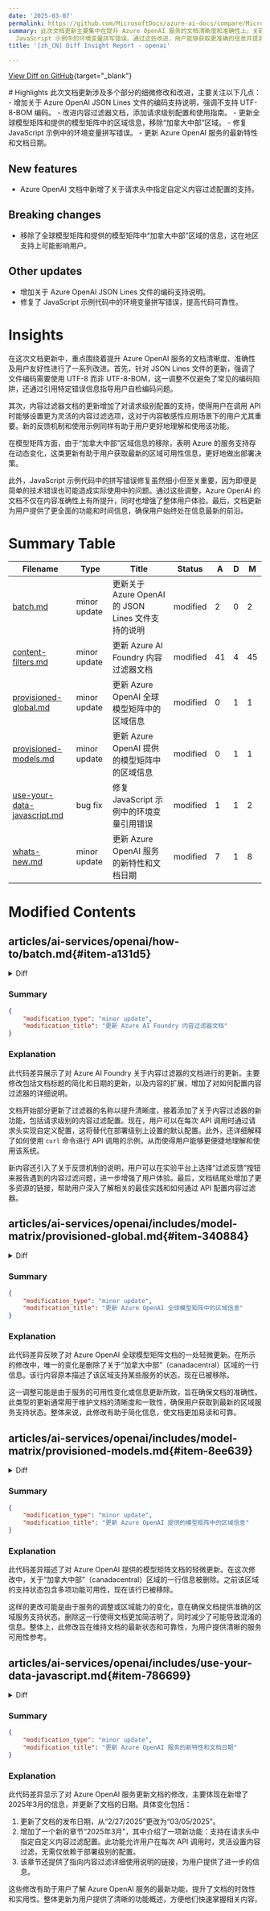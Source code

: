 ```yaml
---
date: '2025-03-07'
permalink: https://github.com/MicrosoftDocs/azure-ai-docs/compare/MicrosoftDocs:31c2d64...MicrosoftDocs:4d90f76
summary: 此次文档更新主要集中在提升 Azure OpenAI 服务的文档清晰度和准确性上。关键修改包括强调 JSON Lines 文件的编码要求，新增请求级别的内容过滤配置，更新区域信息并移除“加拿大中部”区域，同时修复了
  JavaScript 示例中的环境变量拼写错误。通过这些改进，用户能够获取更准确的信息并提高使用体验。
title: '[zh_CN] Diff Insight Report - openai'

---
```


[View Diff on GitHub](https://github.com/MicrosoftDocs/azure-ai-docs/compare/MicrosoftDocs:31c2d64...MicrosoftDocs:4d90f76){target="_blank"}

<format>
# Highlights
此次文档更新涉及多个部分的细微修改和改进，主要关注以下几点：
- 增加关于 Azure OpenAI JSON Lines 文件的编码支持说明，强调不支持 UTF-8-BOM 编码。
- 改进内容过滤器文档，添加请求级别配置和使用指南。
- 更新全球模型矩阵和提供的模型矩阵中的区域信息，移除“加拿大中部”区域。
- 修复 JavaScript 示例中的环境变量拼写错误。
- 更新 Azure OpenAI 服务的最新特性和文档日期。

## New features
- Azure OpenAI 文档中新增了关于请求头中指定自定义内容过滤配置的支持。

## Breaking changes
- 移除了全球模型矩阵和提供的模型矩阵中“加拿大中部”区域的信息，这在地区支持上可能影响用户。

## Other updates
- 增加关于 Azure OpenAI JSON Lines 文件的编码支持说明。
- 修复了 JavaScript 示例代码中的环境变量拼写错误，提高代码可靠性。

# Insights
在这次文档更新中，重点围绕着提升 Azure OpenAI 服务的文档清晰度、准确性及用户友好性进行了一系列改进。首先，针对 JSON Lines 文件的更新，强调了文件编码需要使用 UTF-8 而非 UTF-8-BOM，这一调整不仅避免了常见的编码陷阱，还通过引用特定错误信息指导用户自检编码问题。

其次，内容过滤器文档的更新增加了对请求级别配置的支持，使得用户在调用 API 时能够设置更为灵活的内容过滤选项，这对于内容敏感性应用场景下的用户尤其重要。新的反馈机制和使用示例同样有助于用户更好地理解和使用该功能。

在模型矩阵方面，由于“加拿大中部”区域信息的移除，表明 Azure 的服务支持存在动态变化，这类更新有助于用户获取最新的区域可用性信息，更好地做出部署决策。

此外，JavaScript 示例代码中的拼写错误修复虽然细小但至关重要，因为即便是简单的技术错误也可能造成实际使用中的问题。通过这些调整，Azure OpenAI 的文档不仅在内容准确性上有所提升，同时也增强了整体用户体验。最后，文档更新为用户提供了更全面的功能和时间信息，确保用户始终处在信息最新的前沿。
</format>

# Summary Table
|  Filename  | Type |    Title    | Status | A  | D  | M  |
|------------|------|-------------|--------|----|----|----|
| [batch.md](#item-a131d5) | minor update | 更新关于 Azure OpenAI 的 JSON Lines 文件支持的说明 | modified | 2 | 0 | 2 | 
| [content-filters.md](#item-6f0627) | minor update | 更新 Azure AI Foundry 内容过滤器文档 | modified | 41 | 4 | 45 | 
| [provisioned-global.md](#item-340884) | minor update | 更新 Azure OpenAI 全球模型矩阵中的区域信息 | modified | 0 | 1 | 1 | 
| [provisioned-models.md](#item-8ee639) | minor update | 更新 Azure OpenAI 提供的模型矩阵中的区域信息 | modified | 0 | 1 | 1 | 
| [use-your-data-javascript.md](#item-786699) | bug fix | 修复 JavaScript 示例中的环境变量引用错误 | modified | 1 | 1 | 2 | 
| [whats-new.md](#item-53303b) | minor update | 更新 Azure OpenAI 服务的新特性和文档日期 | modified | 7 | 1 | 8 | 


# Modified Contents
## articles/ai-services/openai/how-to/batch.md{#item-a131d5}

<details>
<summary>Diff</summary>
````diff
@@ -240,6 +240,8 @@ When a job failure occurs, you'll find details about the failure in the `errors`
 
 - Resources deployed with Azure CLI won't work out-of-box with Azure OpenAI global batch. This is due to an issue where resources deployed using this method have endpoint subdomains that don't follow the `https://your-resource-name.openai.azure.com` pattern. A workaround for this issue is to deploy a new Azure OpenAI resource using one of the other common deployment methods which will properly handle the subdomain setup as part of the deployment process.
 
+- UTF-8-BOM encoded `jsonl` files are not supported. JSON lines files should be encoded using UTF-8. Use of Byte-Order-Mark (BOM) encoded files is not officially supported by the JSON RFC spec, and Azure OpenAI will currently treat BOM encoded files as invalid. A UTF-8-BOM encoded file will currently return the generic error message: "Validation failed: A valid model deployment name could not be extracted from the input file. Please ensure that each row in the input file has a valid deployment name specified in the 'model' field, and that the deployment name is consistent across all rows."
+
 ## See also
 
 * Learn more about Azure OpenAI [deployment types](./deployment-types.md)
````
</details>

### Summary

```json
{
    "modification_type": "minor update",
    "modification_title": "更新关于 Azure OpenAI 的 JSON Lines 文件支持的说明"
}
```

### Explanation
此代码差异展示了一个针对 Azure OpenAI 文档的轻微更新，主要是在有关 JSON Lines 文件支持的内容中进行了补充。修改增加了两个新信息点：首先，说明了不支持 UTF-8-BOM 编码的 `jsonl` 文件，强调 JSON Lines 文件应使用 UTF-8 编码。此外，还指出了使用 BOM 编码的文件将被视为无效，并引用了一条特定的错误消息，告知用户问题的可能来源。这些更新旨在提供更清晰的指导，确保用户在上传文件时遵守正确的编码标准。同时，还添加了一个“另请参阅”的部分，其中提到了有关 Azure OpenAI 部署类型的更多信息链接。

## articles/ai-services/openai/how-to/content-filters.md{#item-6f0627}

<details>
<summary>Diff</summary>
````diff
@@ -1,20 +1,20 @@
 ---
-title: 'Use content filters (preview) with Azure AI Foundry'
+title: 'Use content filters (preview)'
 titleSuffix: Azure OpenAI
 description: Learn how to use and configure the content filters that come with Azure AI Foundry, including getting approval for gated modifications.
 #services: cognitive-services
 manager: nitinme
 ms.service: azure-ai-openai
 ms.topic: how-to
-ms.date: 12/05/2024
+ms.date: 03/05/2025
 author: mrbullwinkle
 ms.author: mbullwin
 recommendations: false
 ms.custom: FY25Q1-Linter
 # customer intent: As a developer, I want to learn how to configure content filters with Azure AI Foundry so that I can ensure that my applications comply with our Code of Conduct.
 ---
 
-# How to configure content filters with Azure AI Foundry
+# How to configure content filters
 
 The content filtering system integrated into Azure AI Foundry runs alongside the core models, including DALL-E image generation models. It uses an ensemble of multi-class classification models to detect four categories of harmful content (violence, hate, sexual, and self-harm) at four severity levels respectively (safe, low, medium, and high), and optional binary classifiers for detecting jailbreak risk, existing text, and code in public repositories. 
 
@@ -45,10 +45,46 @@ You can configure the following filter categories in addition to the default har
 |Prompt Shields for indirect attacks  | GA| Off | User prompt | Filter / annotate Indirect Attacks, also referred to as Indirect Prompt Attacks or Cross-Domain Prompt Injection Attacks, a potential vulnerability where third parties place malicious instructions inside of documents that the generative AI system can access and process. Requires: [Document embedding and formatting](/azure/ai-services/openai/concepts/content-filter?tabs=warning%2Cuser-prompt%2Cpython-new#embedding-documents-in-your-prompt). |
 | Protected material - code |GA| On | Completion | Filters protected code or gets the example citation and license information in annotations for code snippets that match any public code sources, powered by GitHub Copilot. For more information about consuming annotations, see the [content filtering concepts guide](/azure/ai-services/openai/concepts/content-filter#annotations-preview) |
 | Protected material - text | GA| On | Completion | Identifies and blocks known text content from being displayed in the model output (for example, song lyrics, recipes, and selected web content).  |
-| Groundedness* | Preview |Off | Completion |Detects whether the text responses of large language models (LLMs) are grounded in the source materials provided by the users. Ungroundedness refers to instances where the LLMs produce information that is non-factual or inaccurate from what was present in the source materials. Requires: [Document embedding and formatting](/azure/ai-services/openai/concepts/content-filter?tabs=warning%2Cuser-prompt%2Cpython-new#embedding-documents-in-your-prompt).|
+| Groundedness | Preview |Off | Completion |Detects whether the text responses of large language models (LLMs) are grounded in the source materials provided by the users. Ungroundedness refers to instances where the LLMs produce information that is non-factual or inaccurate from what was present in the source materials. Requires: [Document embedding and formatting](/azure/ai-services/openai/concepts/content-filter?tabs=warning%2Cuser-prompt%2Cpython-new#embedding-documents-in-your-prompt).|
 
 [!INCLUDE [create-content-filter](../../../ai-foundry/includes/create-content-filter.md)]
 
+## Specify a content filtering configuration at request time (preview)
+
+In addition to the deployment-level content filtering configuration, we also provide a request header that allows you specify your custom configuration at request time for every API call. 
+
+```bash
+curl --request POST \ 
+    --url 'URL' \ 
+    --header 'Content-Type: application/json' \ 
+    --header 'api-key: API_KEY' \ 
+    --header 'x-policy-id: CUSTOM_CONTENT_FILTER_NAME' \ 
+    --data '{ 
+        "messages": [ 
+            { 
+                "role": "system", 
+                "content": "You are a creative assistant." 
+            }, 
+            { 
+                "role": "user", 
+                "content": "Write a poem about the beauty of nature." 
+            } 
+        ] 
+    }' 
+```
+
+The request-level content filtering configuration will override the deployment-level configuration, for the specific API call. If a configuration is specified that does not exist, the following error message will be returned. 
+
+```json
+{ 
+    "error": 
+        { 
+            "code": "InvalidContentFilterPolicy", 
+            "message": "Your request contains invalid content filter policy. Please provide a valid policy." 
+        } 
+} 
+```
+
 ## Report content filtering feedback
 
 If you are encountering a content filtering issue, select the **Filters Feedback** button at the top of the playground. This is enabled in the **Images, Chat, and Completions** playground once you submit a prompt. 
@@ -66,3 +102,4 @@ We recommend informing your content filtering configuration decisions through an
 - Learn more about Responsible AI practices for Azure OpenAI: [Overview of Responsible AI practices for Azure OpenAI models](/legal/cognitive-services/openai/overview?context=/azure/ai-services/openai/context/context).
 - Read more about [content filtering categories and severity levels](../concepts/content-filter.md) with Azure AI Foundry.
 - Learn more about red teaming from our: [Introduction to red teaming large language models (LLMs) article](../concepts/red-teaming.md).
+- Learn how to [configure content filters using the API](/rest/api/aiservices/accountmanagement/rai-policies/create-or-update)
````
</details>

### Summary

```json
{
    "modification_type": "minor update",
    "modification_title": "更新 Azure AI Foundry 内容过滤器文档"
}
```

### Explanation
此代码差异展示了对 Azure AI Foundry 关于内容过滤器的文档进行的更新。主要修改包括文档标题的简化和日期的更新，以及内容的扩展，增加了对如何配置内容过滤器的详细说明。

文档开始部分更新了过滤器的名称以提升清晰度，接着添加了关于内容过滤器的新功能，包括请求级别的内容过滤配置。现在，用户可以在每次 API 调用时通过请求头实现自定义配置，这将替代在部署级别上设置的默认配置。此外，还详细解释了如何使用 `curl` 命令进行 API 调用的示例，从而使得用户能够更便捷地理解和使用该系统。

新内容还引入了关于反馈机制的说明，用户可以在实验平台上选择“过滤反馈”按钮来报告遇到的内容过滤问题，进一步增强了用户体验。最后，文档结尾处增加了更多资源的链接，帮助用户深入了解相关的最佳实践和如何通过 API 配置内容过滤器。

## articles/ai-services/openai/includes/model-matrix/provisioned-global.md{#item-340884}

<details>
<summary>Diff</summary>
````diff
@@ -13,7 +13,6 @@ ms.date: 03/04/2025
 |:-------------------|:----------------------:|:--------------------------:|:--------------------------:|:--------------------------:|:-------------------------------:|
 | australiaeast      | -                  | ✅                       | ✅                       | ✅                       | ✅                            |
 | brazilsouth        | -                  | ✅                       | ✅                       | ✅                       | ✅                            |
-| canadacentral      | -                  | ✅                       | ✅                       | ✅                       | ✅                            |
 | canadaeast         | -                  | ✅                       | ✅                       | ✅                       | ✅                            |
 | eastus             | ✅                   | ✅                       | ✅                       | ✅                       | ✅                            |
 | eastus2            | -                  | ✅                       | ✅                       | ✅                       | ✅                            |
````
</details>

### Summary

```json
{
    "modification_type": "minor update",
    "modification_title": "更新 Azure OpenAI 全球模型矩阵中的区域信息"
}
```

### Explanation
此代码差异反映了对 Azure OpenAI 全球模型矩阵文档的一处轻微更新。在所示的修改中，唯一的变化是删除了关于“加拿大中部”（canadacentral）区域的一行信息。该行内容原本描述了该区域支持某些服务的状态，现在已被移除。

这一调整可能是由于服务的可用性变化或信息更新所致，旨在确保文档的准确性。此类型的更新通常用于维护文档的清晰度和一致性，确保用户获取到最新的区域服务支持状态。整体来说，此修改有助于简化信息，使文档更加易读和可靠。

## articles/ai-services/openai/includes/model-matrix/provisioned-models.md{#item-8ee639}

<details>
<summary>Diff</summary>
````diff
@@ -13,7 +13,6 @@ ms.date: 02/28/2025
 |:-------------------|:--------------------------:|:--------------------------:|:--------------------------:|:-------------------------------:|:-------------------:|:---------------------------:|:---------------------------:|:-------------------------------:|:-----------------------:|:--------------------------:|:--------------------------:|
 | australiaeast      | ✅                       | ✅                       | ✅                       | ✅                            | ✅                | ✅                        | ✅                        | ✅                            | ✅                    | ✅                       | ✅                       |
 | brazilsouth        | ✅                       | -                      | -                      | ✅                            | ✅                | ✅                        | ✅                        | -                           | ✅                    | ✅                       | -                      |
-| canadacentral      | ✅                       | -                      | -                      | -                           | ✅                | -                       | -                       | -                           | ✅                    | -                      | ✅                       |
 | canadaeast         | ✅                       | ✅                       | ✅                       | ✅                            | ✅                | ✅                        | -                       | ✅                            | -                   | ✅                       | -                      |
 | eastus             | ✅                       | ✅                       | ✅                       | ✅                            | ✅                | ✅                        | ✅                        | ✅                            | ✅                    | ✅                       | ✅                       |
 | eastus2            | ✅                       | ✅                       | -                      | ✅                            | ✅                | ✅                        | ✅                        | ✅                            | ✅                    | ✅                       | ✅                       |
````
</details>

### Summary

```json
{
    "modification_type": "minor update",
    "modification_title": "更新 Azure OpenAI 提供的模型矩阵中的区域信息"
}
```

### Explanation
此代码差异描述了对 Azure OpenAI 提供的模型矩阵文档的轻微更新。在这次修改中，关于“加拿大中部”（canadacentral）区域的一行信息被删除。之前该区域的支持状态包含多项功能可用性，现在该行已被移除。

这样的更改可能是由于服务的调整或区域能力的变化，意在确保文档提供准确的区域服务支持状态。删除这一行使得文档更加简洁明了，同时减少了可能导致混淆的信息。整体上，此修改旨在维持文档的最新状态和可靠性，为用户提供清晰的服务可用性参考。

## articles/ai-services/openai/includes/use-your-data-javascript.md{#item-786699}

<details>
<summary>Diff</summary>
````diff
@@ -48,7 +48,7 @@ ms.date: 01/10/2025
     
     // Set the Azure and AI Search values from environment variables
     const endpoint = process.env.AZURE_OPENAI_ENDPOINT || "Your endpoint";
-    const searchEndpoint = process.enV.AZURE_AI_SEARCH_ENDPOINT || "Your search endpoint";
+    const searchEndpoint = process.env.AZURE_AI_SEARCH_ENDPOINT || "Your search endpoint";
     const searchIndex = process.env.AZURE_AI_SEARCH_INDEX || "Your search index";
 
     // keyless authentication    
````
</details>

### Summary

```json
{
    "modification_type": "bug fix",
    "modification_title": "修复 JavaScript 示例中的环境变量引用错误"
}
```

### Explanation
此代码差异显示了对 JavaScript 代码示例的修复，主要针对环境变量的引用。在修改中，将“process.enV.AZURE_AI_SEARCH_ENDPOINT”中的“enV”更正为“env”，确保正确引用环境变量。

之前的代码中，错误的拼写可能会导致无法正确访问环境变量，从而影响代码的功能。通过修复此引用，确保了在使用 Azure 和 AI Search 的过程中可以正确读取相关值。此次修改提高了代码的可靠性，使开发者能够顺利地设置和使用 Azure 的服务。整体上，这属于对代码的错误修正，有助于提升文档的质量和用户体验。

## articles/ai-services/openai/whats-new.md{#item-53303b}

<details>
<summary>Diff</summary>
````diff
@@ -11,14 +11,20 @@ ms.custom:
   - references_regions
   - ignite-2024
 ms.topic: whats-new
-ms.date: 2/27/2025
+ms.date: 03/05/2025
 recommendations: false
 ---
 
 # What's new in Azure OpenAI Service
 
 This article provides a summary of the latest releases and major documentation updates for Azure OpenAI Service.
 
+## March 2025
+
+### Specify content filtering configurations 
+
+In addition to the deployment-level content filtering configuration, we now also provide a request header that allows you specify your custom configuration at request time for every API call. For more information, see [Use content filters (preview)](./how-to/content-filters.md#specify-a-content-filtering-configuration-at-request-time-preview).
+
 ## February 2025
 
 ### GPT-4.5 Preview
````
</details>

### Summary

```json
{
    "modification_type": "minor update",
    "modification_title": "更新 Azure OpenAI 服务的新特性和文档日期"
}
```

### Explanation
此代码差异显示了对 Azure OpenAI 服务更新文档的修改，主要体现在新增了2025年3月的信息，并更新了文档的日期。具体变化包括：

1. 更新了文档的发布日期，从“2/27/2025”更改为“03/05/2025”。
2. 增加了一个新的章节“2025年3月”，其中介绍了一项新功能：支持在请求头中指定自定义内容过滤配置。此功能允许用户在每次 API 调用时，灵活设置内容过滤，无需仅依赖于部署级别的配置。
3. 该章节还提供了指向内容过滤详细使用说明的链接，为用户提供了进一步的信息。

这些修改有助于用户了解 Azure OpenAI 服务的最新功能，提升了文档的时效性和实用性。整体更新为用户提供了清晰的功能概述，方便他们快速掌握相关内容。


